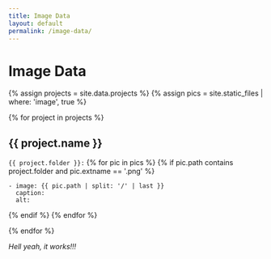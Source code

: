 ```yaml
---
title: Image Data
layout: default
permalink: /image-data/
---
```


# Image Data

{% assign projects = site.data.projects %}
{% assign pics = site.static_files | where: 'image', true %}

{% for project in projects %}
## {{ project.name }}

`{{ project.folder }}:`
{% for pic in pics %}
{% if pic.path contains project.folder and pic.extname == '.png' %}
```
- image: {{ pic.path | split: '/' | last }}
  caption:
  alt:
```
{% endif %}
{% endfor %} <!-- end pics -->

{% endfor %} <!-- end project -->

*Hell yeah, it works!!!*

